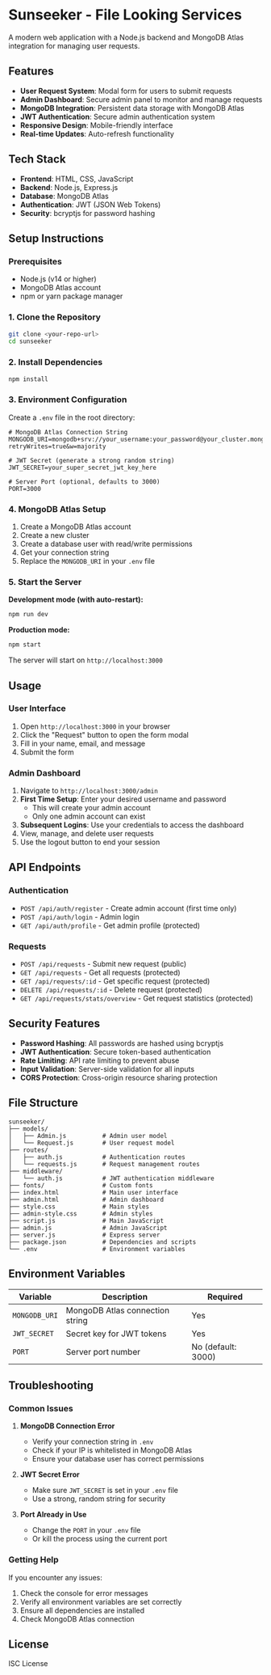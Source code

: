 # Sunseeker - File Looking Services

A modern web application with a Node.js backend and MongoDB Atlas integration for managing user requests.

## Features

- **User Request System**: Modal form for users to submit requests
- **Admin Dashboard**: Secure admin panel to monitor and manage requests
- **MongoDB Integration**: Persistent data storage with MongoDB Atlas
- **JWT Authentication**: Secure admin authentication system
- **Responsive Design**: Mobile-friendly interface
- **Real-time Updates**: Auto-refresh functionality

## Tech Stack

- **Frontend**: HTML, CSS, JavaScript
- **Backend**: Node.js, Express.js
- **Database**: MongoDB Atlas
- **Authentication**: JWT (JSON Web Tokens)
- **Security**: bcryptjs for password hashing

## Setup Instructions

### Prerequisites

- Node.js (v14 or higher)
- MongoDB Atlas account
- npm or yarn package manager

### 1. Clone the Repository

```bash
git clone <your-repo-url>
cd sunseeker
```

### 2. Install Dependencies

```bash
npm install
```

### 3. Environment Configuration

Create a `.env` file in the root directory:

```env
# MongoDB Atlas Connection String
MONGODB_URI=mongodb+srv://your_username:your_password@your_cluster.mongodb.net/your_database?retryWrites=true&w=majority

# JWT Secret (generate a strong random string)
JWT_SECRET=your_super_secret_jwt_key_here

# Server Port (optional, defaults to 3000)
PORT=3000
```

### 4. MongoDB Atlas Setup

1. Create a MongoDB Atlas account
2. Create a new cluster
3. Create a database user with read/write permissions
4. Get your connection string
5. Replace the `MONGODB_URI` in your `.env` file

### 5. Start the Server

**Development mode (with auto-restart):**
```bash
npm run dev
```

**Production mode:**
```bash
npm start
```

The server will start on `http://localhost:3000`

## Usage

### User Interface

1. Open `http://localhost:3000` in your browser
2. Click the "Request" button to open the form modal
3. Fill in your name, email, and message
4. Submit the form

### Admin Dashboard

1. Navigate to `http://localhost:3000/admin`
2. **First Time Setup**: Enter your desired username and password
   - This will create your admin account
   - Only one admin account can exist
3. **Subsequent Logins**: Use your credentials to access the dashboard
4. View, manage, and delete user requests
5. Use the logout button to end your session

## API Endpoints

### Authentication
- `POST /api/auth/register` - Create admin account (first time only)
- `POST /api/auth/login` - Admin login
- `GET /api/auth/profile` - Get admin profile (protected)

### Requests
- `POST /api/requests` - Submit new request (public)
- `GET /api/requests` - Get all requests (protected)
- `GET /api/requests/:id` - Get specific request (protected)
- `DELETE /api/requests/:id` - Delete request (protected)
- `GET /api/requests/stats/overview` - Get request statistics (protected)

## Security Features

- **Password Hashing**: All passwords are hashed using bcryptjs
- **JWT Authentication**: Secure token-based authentication
- **Rate Limiting**: API rate limiting to prevent abuse
- **Input Validation**: Server-side validation for all inputs
- **CORS Protection**: Cross-origin resource sharing protection

## File Structure

```
sunseeker/
├── models/
│   ├── Admin.js          # Admin user model
│   └── Request.js        # User request model
├── routes/
│   ├── auth.js           # Authentication routes
│   └── requests.js       # Request management routes
├── middleware/
│   └── auth.js           # JWT authentication middleware
├── fonts/                # Custom fonts
├── index.html            # Main user interface
├── admin.html            # Admin dashboard
├── style.css             # Main styles
├── admin-style.css       # Admin styles
├── script.js             # Main JavaScript
├── admin.js              # Admin JavaScript
├── server.js             # Express server
├── package.json          # Dependencies and scripts
└── .env                  # Environment variables
```

## Environment Variables

| Variable | Description | Required |
|----------|-------------|----------|
| `MONGODB_URI` | MongoDB Atlas connection string | Yes |
| `JWT_SECRET` | Secret key for JWT tokens | Yes |
| `PORT` | Server port number | No (default: 3000) |

## Troubleshooting

### Common Issues

1. **MongoDB Connection Error**
   - Verify your connection string in `.env`
   - Check if your IP is whitelisted in MongoDB Atlas
   - Ensure your database user has correct permissions

2. **JWT Secret Error**
   - Make sure `JWT_SECRET` is set in your `.env` file
   - Use a strong, random string for security

3. **Port Already in Use**
   - Change the `PORT` in your `.env` file
   - Or kill the process using the current port

### Getting Help

If you encounter any issues:
1. Check the console for error messages
2. Verify all environment variables are set correctly
3. Ensure all dependencies are installed
4. Check MongoDB Atlas connection

## License

ISC License
